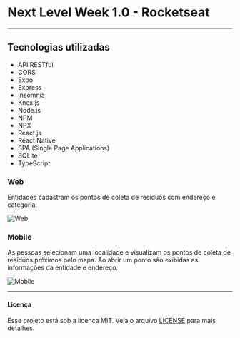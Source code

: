# Next Level Week 1.0 - Rocketseat

---

## Tecnologias utilizadas

- API RESTful
- CORS
- Expo
- Express
- Insomnia
- Knex.js
- Node.js
- NPM
- NPX
- React.js
- React Native
- SPA (Single Page Applications)
- SQLite
- TypeScript

### Web

Entidades cadastram os pontos de coleta de resíduos com endereço e categoria.

![Web](https://github.com/rayra-abreu/ecoleta/)

### Mobile

As pessoas selecionam uma localidade e visualizam os pontos de coleta de resíduos próximos pelo mapa. Ao abrir um ponto são exibidas as informações da entidade e endereço.

![Mobile](https://github.com/rayra-abreu/ecoleta/)

---

#### Licença

Esse projeto está sob a licença MIT. Veja o arquivo [LICENSE](LICENSE.md) para mais detalhes.